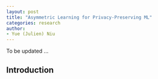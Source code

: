 ```yaml
---
layout: post
title: "Asymmetric Learning for Privacy-Preserving ML"
categories: research
author:
- Yue (Julien) Niu
---
```


To be updated ...

## Introduction
